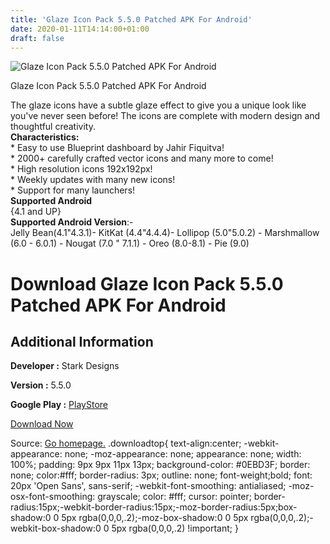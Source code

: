 ```yaml
---
title: 'Glaze Icon Pack 5.5.0 Patched APK For Android'
date: 2020-01-11T14:14:00+01:00
draft: false
---
```


![Glaze Icon Pack 5.5.0 Patched APK For Android](https://i0.wp.com/apkhome.net/wp-content/uploads/2020/01/Glaze-Icon-Pack-5.5.0-Patched.png "Glaze Icon Pack 5.5.0 Patched APK For Android")

  

Glaze Icon Pack 5.5.0 Patched APK For Android

The glaze icons have a subtle glaze effect to give you a unique look like you've never seen before! The icons are complete with modern design and thoughtful creativity.  
**Characteristics:**  
\* Easy to use Blueprint dashboard by Jahir Fiquitva!  
\* 2000+ carefully crafted vector icons and many more to come!  
\* High resolution icons 192x192px!  
\* Weekly updates with many new icons!  
\* Support for many launchers!  
**Supported Android**  
{4.1 and UP}  
**Supported Android Version**:-  
Jelly Bean(4.1"4.3.1)- KitKat (4.4"4.4.4)- Lollipop (5.0"5.0.2) - Marshmallow (6.0 - 6.0.1) - Nougat (7.0 " 7.1.1) - Oreo (8.0-8.1) - Pie (9.0)

Download Glaze Icon Pack 5.5.0 Patched APK For Android
======================================================

Additional Information
----------------------

**Developer :** Stark Designs

**Version :** 5.5.0

**Google Play :** [PlayStore](https://play.google.com/store/apps/details?id=com.stark.glazeicons)

  

[Download Now](https://store4app.co/post/glaze-icon-pack-5-5-0-patched-apk-for-android_1578747841)

  
Source: [Go homepage.](https://store4app.co/post/glaze-icon-pack-5-5-0-patched-apk-for-android_1578747841) .downloadtop{ text-align:center; -webkit-appearance: none; -moz-appearance: none; appearance: none; width: 100%; padding: 9px 9px 11px 13px; background-color: #0EBD3F; border: none; color:#fff; border-radius: 3px; outline: none; font-weight;bold; font: 20px 'Open Sans', sans-serif; -webkit-font-smoothing: antialiased; -moz-osx-font-smoothing: grayscale; color: #fff; cursor: pointer; border-radius:15px;-webkit-border-radius:15px;-moz-border-radius:5px;box-shadow:0 0 5px rgba(0,0,0,.2);-moz-box-shadow:0 0 5px rgba(0,0,0,.2);-webkit-box-shadow:0 0 5px rgba(0,0,0,.2) !important; }